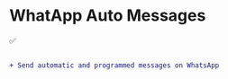  # WhatApp Auto Messages
 :white_check_mark: 

```diff

+ Send automatic and programmed messages on WhatsApp
